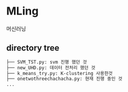 # MLing
머신러닝

## directory tree 
``` bash
├── SVM_TST.py: svm 진행 했던 것
├── new_UHD.py: 데이터 전처리 했던 것
├── k_means_try.py: K-clustering 사용한것
├── onetwothreechachacha.py: 현재 진행 중인 것
...
```

